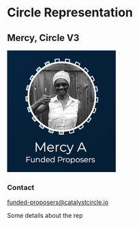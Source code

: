 # Circle Representation

## Mercy, Circle V3

![](.gitbook/assets/2022-02-26.png)

### Contact&#x20;

funded-proposers@catalystcircle.io

Some details about the rep
